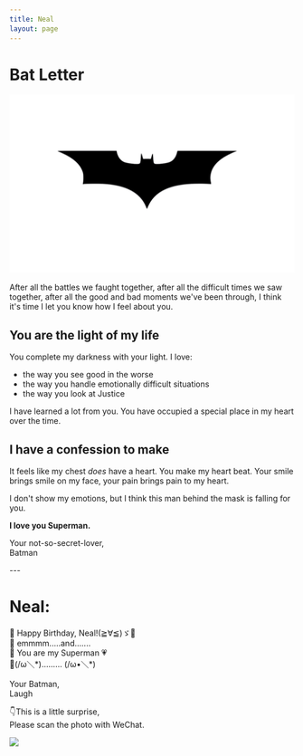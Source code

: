 ```yaml
---
title: Neal
layout: page       
---
```


<div id="letter-container">
  <h1>Bat Letter</h1>
  <img id="header-bat-logo" src="bat-logo.jpg">
  <p>
    After all the battles we faught together, after all the difficult times we saw together, after all the good and bad moments we've been through, I think it's time I let you know how I feel about you.
  </p>
  <h2>You are the light of my life</h2>
  <p>
    You complete my darkness with your light. I love:
  </p>
  <ul>
    <li>the way you see good in the worse</li>
    <li>the way you handle emotionally difficult situations</li>
    <li>the way you look at Justice</li>
  </ul>
  <p>
    I have learned a lot from you. You have occupied a special place in my heart over the time.
  </p>
  <h2>I have a confession to make</h2>
  <p>
    It feels like my chest <em>does</em> have a heart. You make my heart beat. Your smile brings smile on my face, your pain brings pain to my heart.
  </p>
  <p>
    I don't show my emotions, but I think this man behind the mask is falling for you.
  </p>
  <p><strong>I love you Superman.</strong></p>
  <p>
    Your not-so-secret-lover, <br>
    Batman
  </p>
</div>
---
<div id="letter-container">
  <h1>Neal: </h1>
  <p>
    🌈 Happy Birthday, Neal!(≧∀≦)ゞ🎉<br>
    🌈 emmmm.....and.......<br>
    🌈 You are my Superman 💗<br>
    🌈(/ω＼*)……… (/ω•＼*)<br>
    <br>
    Your Batman,<br>
    Laugh
  </p>
  <p>
    👇This is a little surprise,<br>
    Please scan the photo with WeChat.
  </p>
  <img  src="https://laugh12321-1258080753.cos.ap-chengdu.myqcloud.com/WeChat_Laugh/Little.jpg">
</div>






